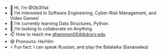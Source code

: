 - 👋 Hi, I’m @Ob3l1sk
- 👀 I’m interested in Software Engineering, Cyber-Risk Management, and Video Games!
- 🌱 I’m currently learning Data Structures, Python
- 💞️ I’m looking to collaborate on Anything
- 📫 How to reach me dhammon004@drury.edu
- 😄 Pronouns: He/Him
- ⚡ Fun fact: I can speak Russian, and play the Balalaika (Балалайка)

<!---
Ob3l1sk/Ob3l1sk is a ✨ special ✨ repository because its `README.md` (this file) appears on your GitHub profile.
You can click the Preview link to take a look at your changes.
--->
